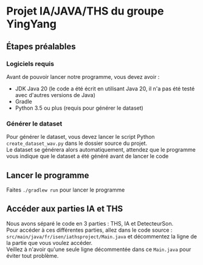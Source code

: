 # Projet IA/JAVA/THS du groupe YingYang
## Étapes préalables
### Logiciels requis
Avant de pouvoir lancer notre programme, vous devez avoir :
- JDK Java 20 (le code a été écrit en utilisant Java 20, il n'a pas été testé avec d'autres versions de Java)
- Gradle
- Python 3.5 ou plus (requis pour générer le dataset)
### Générer le dataset
Pour générer le dataset, vous devez lancer le script Python `create_dataset_wav.py` dans le dossier source du projet.<br>
Le dataset se générera alors automatiquement, attendez que le programme vous indique que le dataset a été généré avant de lancer le code
## Lancer le programme
Faites `./gradlew run` pour lancer le programme
## Accéder aux parties IA et THS
Nous avons séparé le code en 3 parties : THS, IA et DetecteurSon.<br>
Pour accéder à ces différentes parties, allez dans le code source : `src/main/java/fr/isen/iathsproject/Main.java` et décommentez la ligne de la partie que vous voulez accéder.<br>
Veillez à n'avoir qu'une seule ligne décommentée dans ce `Main.java` pour éviter tout problème.
